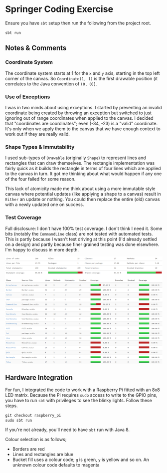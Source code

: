 # Springer Coding Exercise

Ensure you have `sbt` setup then run the following from the project root.

    sbt run

## Notes & Comments

### Coordinate System

The coordinate system starts at 1 for the `x` and `y` axis, starting in the top left corner of the canvas. So `Coordinate(1, 1)` is the first drawable position (it correlates to the Java convention of `(0, 0)`).

### Use of Exceptions

I was in two minds about using exceptions. I started by preventing an invalid coordinate being created by throwing an exception but switched to just ignoring out of range coordinates when applied to the canvas. I decided that "coordinates are coordinates"; even (-34, -23) is a "valid" coordinate. It's only when we apply them to the canvas that we have enough context to work out if they are really valid.

### Shape Types & Immutability

I used sub-types of `Drawable` (originally `Shape`) to represent lines and rectangles that can draw themselves. The rectangle implementation was fairly quick as it builds the rectangle in terms of four lines which are applied to the canvas in turn. It got me thinking about what would happen if any one of the four failed for some reason.

This lack of atomicity made me think about using a more immutable style canvas where potential updates (like applying a shape to a canvas) result in `Either` an update or nothing. You could then replace the entire (old) canvas with a newly updated one on success.


### Test Coverage

Full disclosure: I don't have 100% test coverage. I don't think I need it. Some bits (notably the `CommandLine` class) are not tested with automated tests. This is partly because I wasn't test driving at this point (I'd already settled on a design) and partly because finer grained testing was done elsewhere. I'm happy to discuss in more depth.

![](coverage.png)

## Hardware Integration

For fun, I integrated the code to work with a Raspberry Pi fitted with an 8x8 LED matrix. Because the Pi requires `sudo` access to write to the GPIO pins, you have to run `sbt` with privileges to see the blinky lights. Follow these steps.

    git checkout raspberry_pi
    sudo sbt run

If you're not already, you'll need to have `sbt` run with Java 8.

Colour selection is as follows;

* Borders are red
* Lines and rectangles are blue
* Bucket fill uses a colour code; `g` is green, `y` is yellow and so on. An unknown colour code defaults to magenta
